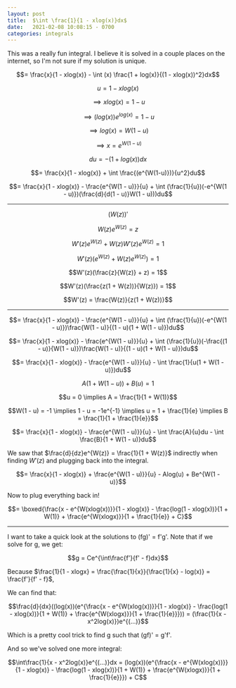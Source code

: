 ```yaml
---
layout: post
title:  $\int \frac{1}{1 - xlog(x)}dx$
date:   2021-02-08 10:08:15 - 0700
categories: integrals
---
```


<script type="text/x-mathjax-config">
MathJax.Hub.Config({
  tex2jax: {
    inlineMath: [['$','$'], ['\\(','\\)']],
    processEscapes: true
  }
});
</script>

<script src="https://cdnjs.cloudflare.com/ajax/libs/mathjax/2.7.0/MathJax.js?config=TeX-AMS-MML_HTMLorMML" type="text/javascript"></script>


This was a really fun integral. I believe it is solved in a couple places on the internet, so I'm not sure if my solution is unique. 

$$= \frac{x}{1 - xlog(x)} - \int (x) \frac{1 + log(x)}{(1 - xlog(x))^2}dx$$

$$u = 1 - xlog(x)$$

$$\implies xlog(x) = 1 - u$$

$$\implies (log(x))e^{log(x)} = 1 - u$$

$$\implies log(x) = W(1 - u)$$

$$\implies x = e^{W(1 - u)}$$

$$du = -(1 + log(x))dx$$

$$= \frac{x}{1 - xlog(x)} + \int \frac{(e^{W(1-u)})}{u^2}du$$

$$= \frac{x}{1 - xlog(x)} - \frac{e^{W(1 - u)}}{u} + \int (\frac{1}{u})(-e^{W(1 - u)})(\frac{d}{d(1 - u)}W(1 - u)))du$$

***
$$(W(z))'$$

$$W(z)e^{W(z)} = z$$

$$W'(z)e^{W(z)} + W(z)W'(z)e^{W(z)} = 1$$

$$W'(z)(e^{W(z)} + W(z)e^{W(z)}) = 1$$

$$W'(z)(\frac{z}{W(z)} + z) = 1$$

$$W'(z)(\frac{z(1 + W(z))}{W(z)}) = 1$$

$$W'(z) = \frac{W(z)}{z(1 + W(z))}$$

***

$$= \frac{x}{1 - xlog(x)} - \frac{e^{W(1 - u)}}{u} + \int (\frac{1}{u})(-e^{W(1 - u)})\frac{W(1 - u)}{(1 - u)(1 + W(1 - u)})du$$


$$= \frac{x}{1 - xlog(x)} - \frac{e^{W(1 - u)}}{u} + \int (\frac{1}{u})(-\frac{(1 - u)}{W(1 - u)})\frac{W(1 - u)}{(1 - u)(1 + W(1 - u)})du$$

$$= \frac{x}{1 - xlog(x)} - \frac{e^{W(1 - u)}}{u} - \int \frac{1}{u(1 + W(1 - u)})du$$

$$A(1 + W(1 - u)) + B(u) = 1$$

$$u = 0 \implies A = \frac{1}{1 + W(1)}$$

$$W(1 - u) = -1 \implies 1 - u = -1e^{-1} \implies u = 1 + \frac{1}{e} \implies B = \frac{1}{1 + \frac{1}{e}}$$

$$= \frac{x}{1 - xlog(x)} - \frac{e^{W(1 - u)}}{u} - \int \frac{A}{u}du - \int \frac{B}{1 + W(1 - u)}du$$

We saw that $\frac{d}{dz}e^{W(z)} = \frac{1}{1 + W(z)}$ indirectly when finding $W'(z)$ and plugging back into the integral.

$$= \frac{x}{1 - xlog(x)} + \frac{e^{W(1 - u)}}{u} - Alog(u) + Be^{W(1 - u)}$$

Now to plug everything back in!

$$= \boxed{\frac{x - e^{W(xlog(x))}}{1 - xlog(x)} - \frac{log(1 - xlog(x))}{1 + W(1)} + \frac{e^{W(xlogx)}}{1 + \frac{1}{e}} + C}$$

***

I want to take a quick look at the solutions to (fg)' = f'g'. Note that if we solve for g, we get:

$$g = Ce^{\int\frac{f'}{f' - f}dx}$$

Because $\frac{1}{1 - xlogx} = \frac{\frac{1}{x}}{\frac{1}{x} - log(x)} = \frac{f'}{f' - f}$,

We can find that:

$$\frac{d}{dx}((log(x))(e^{\frac{x - e^{W(xlog(x))}}{1 - xlog(x)} - \frac{log(1 - xlog(x))}{1 + W(1)} + \frac{e^{W(xlogx)}}{1 + \frac{1}{e}}})) = (\frac{1}{x - x^2log(x)})e^{(...)}$$

Which is a pretty cool trick to find g such that (gf)' = g'f'.

And so we've solved one more integral:

$$\int\frac{1}{x - x^2log(x)}e^{(...)}dx = (log(x))(e^{\frac{x - e^{W(xlog(x))}}{1 - xlog(x)} - \frac{log(1 - xlog(x))}{1 + W(1)} + \frac{e^{W(xlogx)}}{1 + \frac{1}{e}}}) + C$$


















